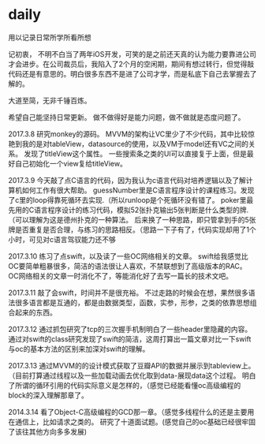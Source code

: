 # daily
用以记录日常所学所看所想

记初衷，
不明不白当了两年iOS开发，可笑的是之前还天真的认为能力要靠进公司才会进步。在公司裁员后，我陷入了2个月的空闲期，期间有想过转行，但觉得敲代码还是有意思的。明白很多东西不是进了公司才学，而是私底下自己去掌握去了解的。

大道至简，无非千锤百炼。

希望自己能坚持日常更新。
做不做得好是能力问题，做不做就是态度问题了。


2017.3.8
研究monkey的源码。
MVVM的架构让VC里少了不少代码，其中比较惊艳到我的是对tableView，datasource的使用，以及VM于model还有VC之间的关系。
发现了titleView这个属性。
一些搜索条之类的UI可以直接复于上面，但是最好自己初始化一个view复给titleView。

2017.3.9
今天敲了点C语言的代码，因为我认为c语言代码对培养逻辑以及了解计算机如何工作有很大帮助。
guessNumber里是C语言程序设计的课程练习。发现了c里的loop得靠死循环去实现.（所以runloop是个死循环没有错了。
poker里最先用的C语言程序设计的练习代码，模拟52张扑克输出5张判断是什么类型的牌.（可以理解为这是德州扑克的一种算法。
后来换了一种思路，即只管拿到手的5张牌是否重复是否合理，与练习的思路相反。（思路一下子有了，代码实现却用了1个小时，可见对c语言驾驭能力还不够

2017.3.10
练习了点swift，以及读了一些OC网络相关的文章。
swift给我感觉比OC要简单粗暴很多，简洁的语法很让人喜欢，不禁联想到了高级版本的RAC。
OC网络相关的文章一时消化不了，等能消化好了去写一篇长的技术文吧。

2017.3.11
敲了会swift，时间并不是很充裕。
不过走路的时候会在想，果然很多语法很多语言都是互通的，都是由数据类型，函数，实参，形参，之类的依靠思想组合起来的东西。

2017.3.12
通过抓包研究了tcp的三次握手机制明白了一些header里隐藏的内容。
通过对swift的class研究发现了swift的简洁，这周打算出一篇文章对比一下swift与oc的基本方法的区别来加深对swift的理解。

2017.3.13
通过MVVM的的设计模式获取了豆瓣API的数据并展示到tableview上。（目前打算通过线程以及一些加载动画去优化取到data-展现data这个过程。
明白了所谓的循环引用的代码实际意义是怎样的，（感觉已经能看懂oc高级编程的block的深入理解那章了。


2014.3.14
看了Object-C高级编程的GCD那一章。（感觉多线程什么的还是主要用在通信上，比如请求之类的。
研究了十道面试题。(感觉自己的oc基础已经很牢固了该往其他方向多多发展)
